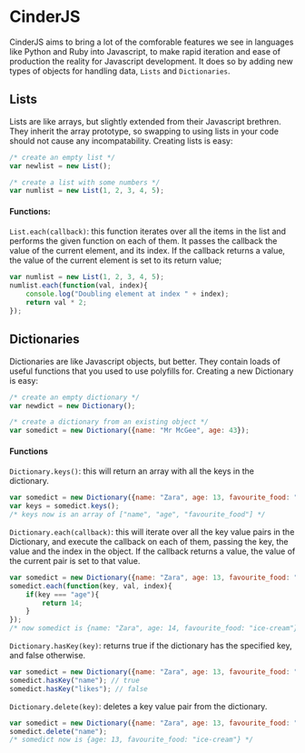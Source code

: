 # CinderJS

CinderJS aims to bring a lot of the comforable features we see in languages like Python and Ruby into Javascript, to make rapid iteration and ease of production the reality for Javascript development. It does so by adding new types of objects for handling data, `Lists` and `Dictionaries`.

## Lists
Lists are like arrays, but slightly extended from their Javascript brethren. They inherit the array prototype, so swapping to using lists in your code should not cause any incompatability. Creating lists is easy:

``` javascript
/* create an empty list */
var newlist = new List();

/* create a list with some numbers */
var numlist = new List(1, 2, 3, 4, 5);
```

#### Functions:
`List.each(callback)`: this function iterates over all the items in the list and performs the given function on each of them. It passes the callback the value of the current element, and its index. If the callback returns a value, the value of the current element is set to its return value;

``` javascript
var numlist = new List(1, 2, 3, 4, 5);
numlist.each(function(val, index){
	console.log("Doubling element at index " + index);
    return val * 2;
});
```

## Dictionaries
Dictionaries are like Javascript objects, but better. They contain loads of useful functions that you used to use polyfills for. Creating a new Dictionary is easy:

``` javascript
/* create an empty dictionary */
var newdict = new Dictionary();

/* create a dictionary from an existing object */
var somedict = new Dictionary({name: "Mr McGee", age: 43});
```

#### Functions
`Dictionary.keys()`: this will return an array with all the keys in the dictionary.

``` javascript
var somedict = new Dictionary({name: "Zara", age: 13, favourite_food: "ice-cream"});
var keys = somedict.keys();
/* keys now is an array of ["name", "age", "favourite_food"] */
```

`Dictionary.each(callback)`: this will iterate over all the key value pairs in the Dictionary, and execute the callback on each of them, passing the key, the value and the index in the object. If the callback returns a value, the value of the current pair is set to that value.

``` javascript
var somedict = new Dictionary({name: "Zara", age: 13, favourite_food: "ice-cream"});
somedict.each(function(key, val, index){
	if(key === "age"){
   		return 14;
    }
});
/* now somedict is {name: "Zara", age: 14, favourite_food: "ice-cream"}
```

`Dictionary.hasKey(key)`: returns true if the dictionary has the specified key, and false otherwise.

``` javascript
var somedict = new Dictionary({name: "Zara", age: 13, favourite_food: "ice-cream"});
somedict.hasKey("name"); // true
somedict.hasKey("likes"); // false
```

`Dictionary.delete(key)`: deletes a key value pair from the dictionary.

``` javascript
var somedict = new Dictionary({name: "Zara", age: 13, favourite_food: "ice-cream"});
somedict.delete("name");
/* somedict now is {age: 13, favourite_food: "ice-cream"} */
```
